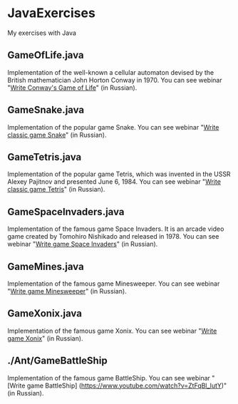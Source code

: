 # JavaExercises
My exercises with Java

## GameOfLife.java
Implementation of the well-known a cellular automaton devised by the British mathematician John Horton Conway in 1970. You can see webinar "[Write Conway's Game of Life](https://www.youtube.com/watch?v=iFOr2HxJvEg)" (in Russian).

## GameSnake.java
Implementation of the popular game Snake. You can see webinar "[Write classic game Snake](https://www.youtube.com/watch?v=Zsthou6Ttyc)" (in Russian).

## GameTetris.java
Implementation of the popular game Tetris, which was invented in the USSR Alexey Pajitnov and presented June 6, 1984. You can see webinar "[Write classic game Tetris](https://www.youtube.com/watch?v=sCit9jzDSrE)" (in Russian).

## GameSpaceInvaders.java
Implementation of the famous game Space Invaders. It is an arcade video game created by Tomohiro Nishikado and released in 1978. You can see webinar "[Write game Space Invaders](https://www.youtube.com/watch?v=j5P7j-zelxc)" (in Russian).

## GameMines.java
Implementation of the famous game Minesweeper. You can see webinar "[Write game Minesweeper](https://www.youtube.com/watch?v=xPdrl70ZYnE)" (in Russian).

## GameXonix.java
Implementation of the famous game Xonix. You can see webinar "[Write game Xonix](https://www.youtube.com/watch?v=dMROhd-d3z0)" (in Russian).

## ./Ant/GameBattleShip
Implementation of the famous game BattleShip. You can see webinar "[Write game BattleShip] (https://www.youtube.com/watch?v=ZtFqBl_lutY)" (in Russian).
